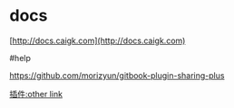 # docs

[http://docs.caigk.com](http://docs.caigk.com)


#help

https://github.com/morizyun/gitbook-plugin-sharing-plus

[插件:other link](https://github.com/MichaelHu/gitbook-plugin-otherlink)
